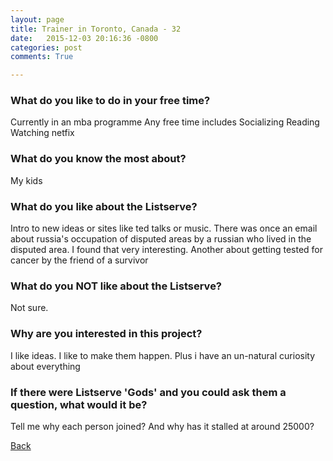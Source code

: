 ```yaml
---
layout: page
title: Trainer in Toronto, Canada - 32
date:   2015-12-03 20:16:36 -0800
categories: post
comments: True

---
```


### What do you like to do in your free time?
<p>Currently in an mba programme
Any free time includes 
Socializing
Reading 
Watching netfix</p>

### What do you know the most about?
<p>My kids</p>

### What do you like about the Listserve?
<p>Intro to new ideas or sites like ted talks or music. 
There was once an email about russia's occupation of disputed areas by a russian who lived in the disputed area. I found that very interesting. 
Another about getting tested for cancer by the friend of a survivor</p>

### What do you NOT like about the Listserve?
<p>Not sure.</p>

### Why are you interested in this project?
<p>I like ideas. I like to make them happen. Plus i have an un-natural curiosity about everything</p>

### If there were Listserve 'Gods' and you could ask them a question, what would it be?
<p>Tell me why each person joined? And why has it stalled at around 25000?</p>

[Back][1]

[1]: /home/responders/all